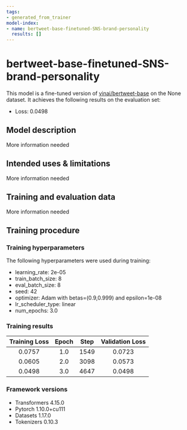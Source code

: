 ```yaml
---
tags:
- generated_from_trainer
model-index:
- name: bertweet-base-finetuned-SNS-brand-personality
  results: []
---
```


<!-- This model card has been generated automatically according to the information the Trainer had access to. You
should probably proofread and complete it, then remove this comment. -->

# bertweet-base-finetuned-SNS-brand-personality

This model is a fine-tuned version of [vinai/bertweet-base](https://huggingface.co/vinai/bertweet-base) on the None dataset.
It achieves the following results on the evaluation set:
- Loss: 0.0498

## Model description

More information needed

## Intended uses & limitations

More information needed

## Training and evaluation data

More information needed

## Training procedure

### Training hyperparameters

The following hyperparameters were used during training:
- learning_rate: 2e-05
- train_batch_size: 8
- eval_batch_size: 8
- seed: 42
- optimizer: Adam with betas=(0.9,0.999) and epsilon=1e-08
- lr_scheduler_type: linear
- num_epochs: 3.0

### Training results

| Training Loss | Epoch | Step | Validation Loss |
|:-------------:|:-----:|:----:|:---------------:|
| 0.0757        | 1.0   | 1549 | 0.0723          |
| 0.0605        | 2.0   | 3098 | 0.0573          |
| 0.0498        | 3.0   | 4647 | 0.0498          |


### Framework versions

- Transformers 4.15.0
- Pytorch 1.10.0+cu111
- Datasets 1.17.0
- Tokenizers 0.10.3
